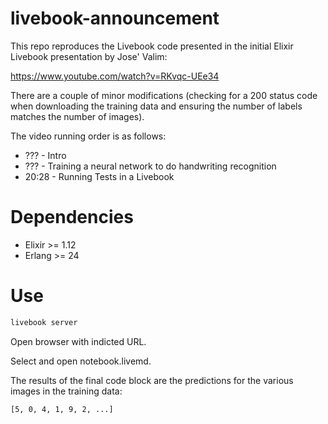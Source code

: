 # livebook-announcement

This repo reproduces the Livebook code
presented in the initial Elixir Livebook
presentation by Jose' Valim:

https://www.youtube.com/watch?v=RKvqc-UEe34

There are a couple of minor modifications (checking for a 200 status code
when downloading the training data and ensuring the number of labels
matches the number of images).

The video running order is as follows:

* ??? - Intro
* ??? - Training a neural network to do handwriting recognition
* 20:28 - Running Tests in a Livebook

# Dependencies

* Elixir >= 1.12
* Erlang >= 24

# Use

```sh
livebook server
```

Open browser with indicted URL.

Select and open notebook.livemd.

The results of the final code block are the predictions for
the various images in the training data:

```
[5, 0, 4, 1, 9, 2, ...]
```
